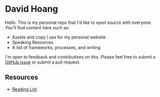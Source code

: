 # David Hoang
Hello. This is my personal repo that I'd like to open source with everyone. You'll find content here such as:
* Assets and copy I use for my personal website
* Speaking Resources
* A list of frameworks, processes, and writing

I'm open to feedback and contributions on this. Please feel free to submit a [GitHub issue](https://github.com/davidhoang/dh/issues) or submit a pull request.

## Resources
* [Reading List](resources/reading-list)
